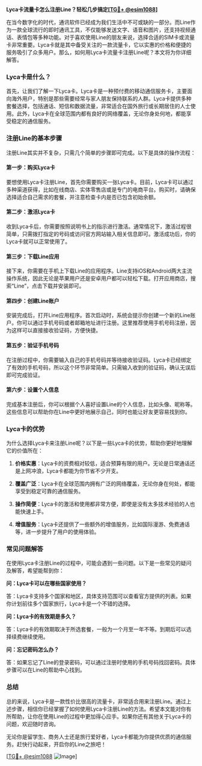 **Lyca卡流量卡怎么注册Line？轻松几步搞定[[TG💪+ @esim1088](https://t.me/s/esim1088)]**

在当今数字化的时代，通讯软件已经成为我们生活中不可或缺的一部分。而Line作为一款全球流行的即时通讯工具，不仅能够发送文字、语音和图片，还支持视频通话、表情包等多种功能。对于喜欢使用Line的朋友来说，选择合适的SIM卡或流量卡非常重要。Lyca卡就是其中备受关注的一款流量卡，它以实惠的价格和便捷的服务吸引了众多用户。那么，如何用Lyca卡流量卡注册Line呢？本文将为你详细解答。

### Lyca卡是什么？

首先，让我们了解一下Lyca卡。Lyca卡是一种预付费的移动通信服务卡，主要面向海外用户，特别是那些需要经常与家人朋友保持联系的人群。Lyca卡提供多种套餐选择，包括通话、短信和数据流量，非常适合在国外旅行或长期居住的人士使用。此外，Lyca卡在全球范围内都有良好的网络覆盖，无论你身处何地，都能享受稳定的通信服务。

### 注册Line的基本步骤

注册Line其实并不复杂，只需几个简单的步骤即可完成。以下是具体的操作流程：

#### 第一步：购买Lyca卡

要想使用Lyca卡注册Line，首先你需要购买一张Lyca卡。目前，Lyca卡可以通过多种渠道获得，比如在线商店、实体零售店或是专门的电商平台。购买时，请确保选择适合自己需求的套餐，并注意检查卡内是否已包含初始余额。

#### 第二步：激活Lyca卡

收到Lyca卡后，你需要按照说明书上的指示进行激活。通常情况下，激活过程很简单，只需拨打指定的号码或访问官方网站输入相关信息即可。激活成功后，你的Lyca卡就可以正常使用了。

#### 第三步：下载Line应用

接下来，你需要在手机上下载Line的应用程序。Line支持iOS和Android两大主流操作系统，因此无论是苹果用户还是安卓用户都可以轻松下载。打开应用商店，搜索“Line”，点击下载并安装即可。

#### 第四步：创建Line账户

安装完成后，打开Line应用程序。首次启动时，系统会提示你创建一个新的Line账户。你可以通过手机号码或者邮箱地址进行注册。这里推荐使用手机号码注册，因为这样可以直接接收验证码，方便快捷。

#### 第五步：验证手机号码

在注册过程中，你需要输入自己的手机号码并等待接收验证码。Lyca卡已经绑定了有效的手机号码，所以这个环节非常简单。只需输入收到的验证码，确认无误后即可完成验证。

#### 第六步：设置个人信息

完成基本注册后，你可以根据个人喜好设置Line的个人信息，比如头像、昵称等。这些信息可以帮助你在Line中更好地展示自己，同时也能让好友更容易找到你。

### Lyca卡的优势

为什么选择Lyca卡来注册Line呢？以下是一些Lyca卡的优势，帮助你更好地理解它的价值所在：

1. **价格实惠**：Lyca卡的资费相对较低，适合预算有限的用户。无论是日常通话还是上网冲浪，Lyca卡都能为你节省不少开支。
   
2. **覆盖广泛**：Lyca卡在全球范围内拥有广泛的网络覆盖，无论你身在何处，都能享受到稳定可靠的通信服务。

3. **操作简便**：Lyca卡的激活和使用都非常方便，即使是没有太多技术经验的人也能快速上手。

4. **增值服务**：Lyca卡还提供了一些额外的增值服务，比如国际漫游、免费通话等，进一步提升了用户的使用体验。

### 常见问题解答

在使用Lyca卡注册Line的过程中，可能会遇到一些问题。以下是一些常见的疑问及解答，希望能帮到你：

**问：Lyca卡可以在哪些国家使用？**

答：Lyca卡支持多个国家和地区，具体支持范围可以查看官方提供的列表。如果你计划前往多个国家旅行，Lyca卡是一个不错的选择。

**问：Lyca卡的有效期是多久？**

答：Lyca卡的有效期取决于所选套餐，一般为一个月至一年不等。到期后可以选择续费继续使用。

**问：忘记密码怎么办？**

答：如果忘记了Line的登录密码，可以通过注册时使用的手机号码找回密码。具体步骤可以在Line的帮助中心找到。

### 总结

总的来说，Lyca卡是一款性价比很高的流量卡，非常适合用来注册Line。通过上述步骤，相信你已经掌握了如何使用Lyca卡注册Line的方法。希望本文能对你有所帮助，让你在使用Line的过程中更加得心应手。如果你还有其他关于Lyca卡的问题，欢迎随时咨询。

无论你是留学生、商务人士还是旅行爱好者，Lyca卡都能为你提供优质的通信服务。赶快行动起来，开启你的Line之旅吧！

[[TG💪+ @esim1088](https://t.me/s/esim1088) ![Image](https://i.postimg.cc/4NQfJmqS/Snipaste-2025-05-13-00-14-12.png)]